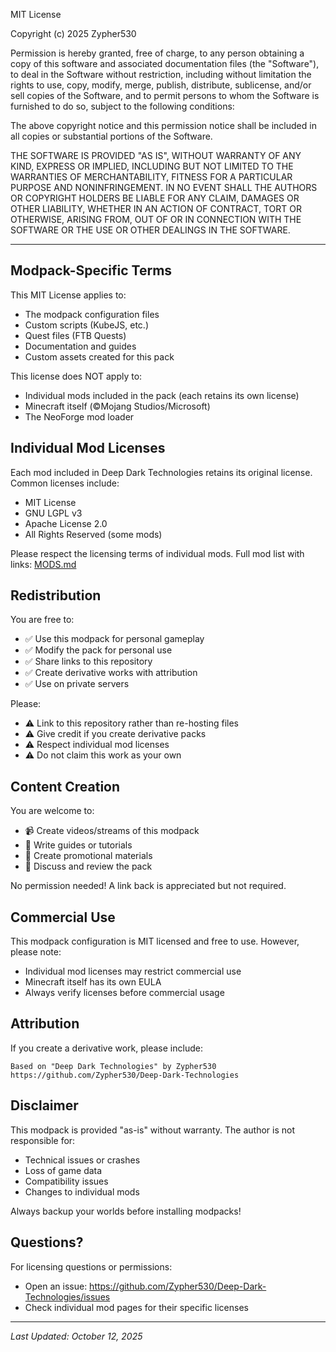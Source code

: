 MIT License

Copyright (c) 2025 Zypher530

Permission is hereby granted, free of charge, to any person obtaining a copy
of this software and associated documentation files (the "Software"), to deal
in the Software without restriction, including without limitation the rights
to use, copy, modify, merge, publish, distribute, sublicense, and/or sell
copies of the Software, and to permit persons to whom the Software is
furnished to do so, subject to the following conditions:

The above copyright notice and this permission notice shall be included in all
copies or substantial portions of the Software.

THE SOFTWARE IS PROVIDED "AS IS", WITHOUT WARRANTY OF ANY KIND, EXPRESS OR
IMPLIED, INCLUDING BUT NOT LIMITED TO THE WARRANTIES OF MERCHANTABILITY,
FITNESS FOR A PARTICULAR PURPOSE AND NONINFRINGEMENT. IN NO EVENT SHALL THE
AUTHORS OR COPYRIGHT HOLDERS BE LIABLE FOR ANY CLAIM, DAMAGES OR OTHER
LIABILITY, WHETHER IN AN ACTION OF CONTRACT, TORT OR OTHERWISE, ARISING FROM,
OUT OF OR IN CONNECTION WITH THE SOFTWARE OR THE USE OR OTHER DEALINGS IN THE
SOFTWARE.

---

## Modpack-Specific Terms

This MIT License applies to:
- The modpack configuration files
- Custom scripts (KubeJS, etc.)
- Quest files (FTB Quests)
- Documentation and guides
- Custom assets created for this pack

This license does NOT apply to:
- Individual mods included in the pack (each retains its own license)
- Minecraft itself (©Mojang Studios/Microsoft)
- The NeoForge mod loader

## Individual Mod Licenses

Each mod included in Deep Dark Technologies retains its original license.
Common licenses include:
- MIT License
- GNU LGPL v3
- Apache License 2.0
- All Rights Reserved (some mods)

Please respect the licensing terms of individual mods.
Full mod list with links: [MODS.md](MODS.md)

## Redistribution

You are free to:
- ✅ Use this modpack for personal gameplay
- ✅ Modify the pack for personal use
- ✅ Share links to this repository
- ✅ Create derivative works with attribution
- ✅ Use on private servers

Please:
- ⚠️ Link to this repository rather than re-hosting files
- ⚠️ Give credit if you create derivative packs
- ⚠️ Respect individual mod licenses
- ⚠️ Do not claim this work as your own

## Content Creation

You are welcome to:
- 📹 Create videos/streams of this modpack
- 📝 Write guides or tutorials
- 🎨 Create promotional materials
- 💬 Discuss and review the pack

No permission needed! A link back is appreciated but not required.

## Commercial Use

This modpack configuration is MIT licensed and free to use.
However, please note:
- Individual mod licenses may restrict commercial use
- Minecraft itself has its own EULA
- Always verify licenses before commercial usage

## Attribution

If you create a derivative work, please include:
```
Based on "Deep Dark Technologies" by Zypher530
https://github.com/Zypher530/Deep-Dark-Technologies
```

## Disclaimer

This modpack is provided "as-is" without warranty. The author is not
responsible for:
- Technical issues or crashes
- Loss of game data
- Compatibility issues
- Changes to individual mods

Always backup your worlds before installing modpacks!

## Questions?

For licensing questions or permissions:
- Open an issue: https://github.com/Zypher530/Deep-Dark-Technologies/issues
- Check individual mod pages for their specific licenses

---

*Last Updated: October 12, 2025*